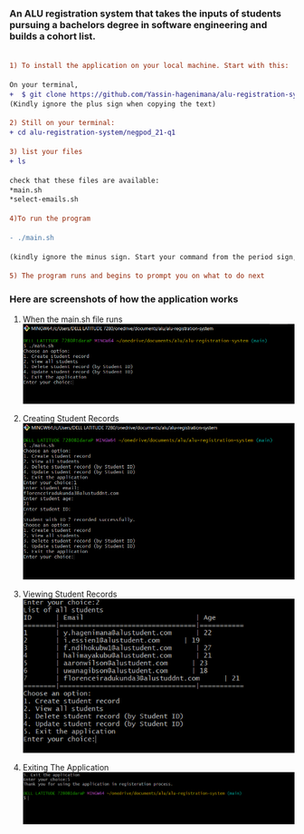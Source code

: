 ### An ALU registration system that takes the inputs of students pursuing a bachelors degree in software engineering and builds a cohort list.
``` diff

1) To install the application on your local machine. Start with this:

On your terminal,
+  $ git clone https://github.com/Yassin-hagenimana/alu-registration-system.git
(Kindly ignore the plus sign when copying the text)

2) Still on your terminal:
+ cd alu-registration-system/negpod_21-q1

3) list your files 
+ ls

check that these files are available:
*main.sh
*select-emails.sh

4)To run the program

- ./main.sh

(kindly ignore the minus sign. Start your command from the period sign, followed by a backslash)

5) The program runs and begins to prompt you on what to do next

```
### Here are screenshots of how the application works

1. When the main.sh file runs
   ![Start of application](images/start_of_program.png)

2. Creating Student Records
   ![Creation of student records](images/creating_student_record.png)
3. Viewing Student Records
   ![Viewing student records](images/viewing_student_record.png)
4. Exiting The Application
   ![Exiting application](images/exiting_application.png)

